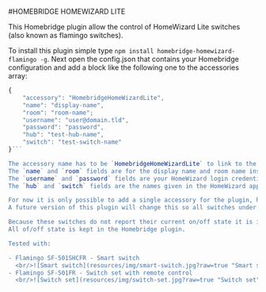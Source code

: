 #HOMEBRIDGE HOMEWIZARD LITE

This Homebridge plugin allow the control of HomeWizard Lite switches (also known as flamingo switches).

To install this plugin simple type `npm install homebridge-homewizard-flamingo -g`.
Next open the config.json that contains your Homebridge configuration and add a block like the following one to the accessories array:

```javascript
{
    "accessory": "HomebridgeHomeWizardLite",
    "name": "display-name",
    "room": "room-name";
    "username": "user@domain.tld",
    "password": "password",
    "hub": "test-hub-name",
    "switch": "test-switch-name"
}```

The accessory name has to be `HomebridgeHomeWizardLite` to link to the plugin.
The `name` and `room` fields are for the display name and room name inside of the HomeKit app.
The `username` and `password` fields are your HomeWizard login credentials.
The `hub` and `switch` fields are the names given in the HomeWizard app to the hub and specific switch.

For now it is only possible to add a single accessory for the plugin, however you can add multiple blocks, one for each switch.
A future version of this plugin will change this so all switches under the given hub are available.

Because these switches do not report their current on/off state it is important that they are in the off state when you start to use them with the HomeKit app.
All of/off state is kept in the Homebridge plugin.

Tested with:

- Flamingo SF-501SHCFR - Smart switch
  <br/>![Smart switch](resources/img/smart-switch.jpg?raw=true "Smart switch")
- Flamingo SF-501FR - Switch set with remote control
  <br/>![Switch set](resources/img/switch-set.jpg?raw=true "Switch set")
